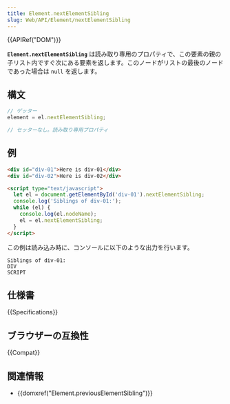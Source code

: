 ```yaml
---
title: Element.nextElementSibling
slug: Web/API/Element/nextElementSibling
---
```

{{APIRef("DOM")}}

**`Element.nextElementSibling`** は読み取り専用のプロパティで、この要素の親の子リスト内ですぐ次にある要素を返します。このノードがリストの最後のノードであった場合は `null` を返します。

## 構文

```js
// ゲッター
element = el.nextElementSibling;

// セッターなし。読み取り専用プロパティ
```

## 例

```html
<div id="div-01">Here is div-01</div>
<div id="div-02">Here is div-02</div>

<script type="text/javascript">
  let el = document.getElementById('div-01').nextElementSibling;
  console.log('Siblings of div-01:');
  while (el) {
    console.log(el.nodeName);
    el = el.nextElementSibling;
  }
</script>
```

この例は読み込み時に、コンソールに以下のような出力を行います。

```
Siblings of div-01:
DIV
SCRIPT
```

## 仕様書

{{Specifications}}

## ブラウザーの互換性

{{Compat}}

## 関連情報

- {{domxref("Element.previousElementSibling")}}
